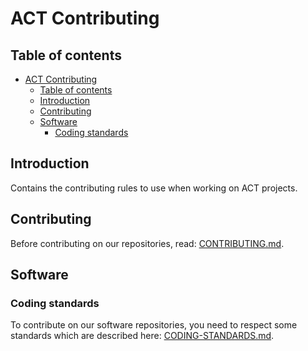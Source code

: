 <!--
SPDX-FileCopyrightText: 2024 Benoit Rolandeau <benoit.rolandeau@allcircuits.com>

SPDX-License-Identifier: LicenseRef-ALLCircuits-ACT-1.1
-->

# ACT Contributing

## Table of contents

- [ACT Contributing](#act-contributing)
  - [Table of contents](#table-of-contents)
  - [Introduction](#introduction)
  - [Contributing](#contributing)
  - [Software](#software)
    - [Coding standards](#coding-standards)

## Introduction

Contains the contributing rules to use when working on ACT projects.

## Contributing

Before contributing on our repositories, read: [CONTRIBUTING.md](CONTRIBUTING.md).

## Software

### Coding standards

To contribute on our software repositories, you need to respect some standards which are described
here: [CODING-STANDARDS.md](software/CODING-STANDARDS.md).
